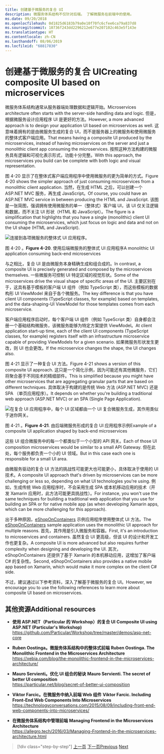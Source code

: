 ```yaml
---
title: 创建基于微服务的复合 UI
description: 微服务体系结构不仅针对后端。 了解微服务在前端中的使用。
ms.date: 09/20/2018
ms.openlocfilehash: 0d1825d6183b79a0e10f70fc6cfee6ca79a837d8
ms.sourcegitcommit: 10736f243dd2296212e677e207102c463e5f143e
ms.translationtype: HT
ms.contentlocale: zh-CN
ms.lasthandoff: 08/06/2019
ms.locfileid: "68817830"
---
```

# <a name="creating-composite-ui-based-on-microservices"></a><span data-ttu-id="2332f-104">创建基于微服务的复合 UI</span><span class="sxs-lookup"><span data-stu-id="2332f-104">Creating composite UI based on microservices</span></span>

<span data-ttu-id="2332f-105">微服务体系结构通常从服务器端处理数据和逻辑开始。</span><span class="sxs-lookup"><span data-stu-id="2332f-105">Microservices architecture often starts with the server-side handling data and logic.</span></span> <span data-ttu-id="2332f-106">但是，根据微服务设计应用程序 UI 是更好的方法。</span><span class="sxs-lookup"><span data-stu-id="2332f-106">However, a more advanced approach is to design your application UI based on microservices as well.</span></span> <span data-ttu-id="2332f-107">这意味着拥有的是由微服务生成的复合 UI，而不是服务器上的微服务和使用微服务的整体式客户端应用。</span><span class="sxs-lookup"><span data-stu-id="2332f-107">That means having a composite UI produced by the microservices, instead of having microservices on the server and just a monolithic client app consuming the microservices.</span></span> <span data-ttu-id="2332f-108">按照这种方法构建的微服务具有逻辑和可视化表示形式，功能十分完整。</span><span class="sxs-lookup"><span data-stu-id="2332f-108">With this approach, the microservices you build can be complete with both logic and visual representation.</span></span>

<span data-ttu-id="2332f-109">图 4-20 显示了在整体式客户端应用程序中使用微服务的更为简单的方式。</span><span class="sxs-lookup"><span data-stu-id="2332f-109">Figure 4-20 shows the simpler approach of just consuming microservices from a monolithic client application.</span></span> <span data-ttu-id="2332f-110">当然，在生成 HTML 之后，可以创建一个 ASP.NET MVC 服务，再生成 JavaScript。</span><span class="sxs-lookup"><span data-stu-id="2332f-110">Of course, you could have an ASP.NET MVC service in between producing the HTML and JavaScript.</span></span> <span data-ttu-id="2332f-111">该图是一张简图，强调拥有使用微服务的单一（整体式）客户端 UI，该 UI 仅关注逻辑和数据，而不关注 UI 形状（HTML 和 JavaScript）。</span><span class="sxs-lookup"><span data-stu-id="2332f-111">The figure is a simplification that highlights that you have a single (monolithic) client UI consuming the microservices, which just focus on logic and data and not on the UI shape (HTML and JavaScript).</span></span>

![连接到各项微服务的整体式 UI 应用程序。](./media/image20.png)

<span data-ttu-id="2332f-113">图 4-20  。</span><span class="sxs-lookup"><span data-stu-id="2332f-113">**Figure 4-20**.</span></span> <span data-ttu-id="2332f-114">使用后端微服务的整体式 UI 应用程序</span><span class="sxs-lookup"><span data-stu-id="2332f-114">A monolithic UI application consuming back-end microservices</span></span>

<span data-ttu-id="2332f-115">与之相比，复合 UI 是由微服务本身精确生成和组合成的。</span><span class="sxs-lookup"><span data-stu-id="2332f-115">In contrast, a composite UI is precisely generated and composed by the microservices themselves.</span></span> <span data-ttu-id="2332f-116">一些微服务可控制 UI 特定区域的视觉形状。</span><span class="sxs-lookup"><span data-stu-id="2332f-116">Some of the microservices drive the visual shape of specific areas of the UI.</span></span> <span data-ttu-id="2332f-117">主要区别在于，这具有基于模板的客户端 UI 组件（例如 TypeScript 类），而这些模板的数据构形 UI ViewModel 来自于各个微服务。</span><span class="sxs-lookup"><span data-stu-id="2332f-117">The key difference is that you have client UI components (TypeScript classes, for example) based on templates, and the data-shaping-UI ViewModel for those templates comes from each microservice.</span></span>

<span data-ttu-id="2332f-118">客户端应用程序启动时，每个客户端 UI 组件（例如 TypeScript 类）自身都会注册一个基础结构微服务，该微服务能够为特定方案提供 ViewModel。</span><span class="sxs-lookup"><span data-stu-id="2332f-118">At client application start-up time, each of the client UI components (TypeScript classes, for example) registers itself with an infrastructure microservice capable of providing ViewModels for a given scenario.</span></span> <span data-ttu-id="2332f-119">如果微服务形状发生更改，则 UI 也会更改。</span><span class="sxs-lookup"><span data-stu-id="2332f-119">If the microservice changes the shape, the UI changes also.</span></span>

<span data-ttu-id="2332f-120">图 4-21 显示了一种复合 UI 方法。</span><span class="sxs-lookup"><span data-stu-id="2332f-120">Figure 4-21 shows a version of this composite UI approach.</span></span> <span data-ttu-id="2332f-121">这只是一个简化示例，因为可能还有其他微服务，它们将聚合基于不同技术的精细部件。</span><span class="sxs-lookup"><span data-stu-id="2332f-121">This is simplified because you might have other microservices that are aggregating granular parts that are based on different techniques.</span></span> <span data-ttu-id="2332f-122">具体取决于构建的是传统 Web 方法 (ASP.NET MVC) 还是 SPA （单页应用程序）。</span><span class="sxs-lookup"><span data-stu-id="2332f-122">It depends on whether you're building a traditional web approach (ASP.NET MVC) or an SPA (Single Page Application).</span></span>

![在复合 UI 应用程序中，每个 UI 区域都由一个 UI 复合微服务生成，其作用类似于迷你网关。](./media/image21.png)

<span data-ttu-id="2332f-124">图 4-21  。</span><span class="sxs-lookup"><span data-stu-id="2332f-124">**Figure 4-21**.</span></span> <span data-ttu-id="2332f-125">由后端微服务形成的复合 UI 应用程序示例</span><span class="sxs-lookup"><span data-stu-id="2332f-125">Example of a composite UI application shaped by back-end microservices</span></span>

<span data-ttu-id="2332f-126">这些 UI 组合微服务中的每一个都类似于一个小型的 API 网关。</span><span class="sxs-lookup"><span data-stu-id="2332f-126">Each of those UI composition microservices would be similar to a small API Gateway.</span></span> <span data-ttu-id="2332f-127">但在此处，每个服务都负责一个小的 UI 领域。</span><span class="sxs-lookup"><span data-stu-id="2332f-127">But in this case each one is responsible for a small UI area.</span></span>

<span data-ttu-id="2332f-128">由微服务驱动的复合 UI 方法的挑战性可能更大也可能更小，具体取决于使用的 UI 技术。</span><span class="sxs-lookup"><span data-stu-id="2332f-128">A composite UI approach that's driven by microservices can be more challenging or less so, depending on what UI technologies you're using.</span></span> <span data-ttu-id="2332f-129">例如，生成传统 Web 应用程序时，不会采用生成 SPA 或本机移动应用的技术（开发 Xamarin 应用时，此方法可能更具挑战性）。</span><span class="sxs-lookup"><span data-stu-id="2332f-129">For instance, you won't use the same techniques for building a traditional web application that you use for building an SPA or for native mobile app (as when developing Xamarin apps, which can be more challenging for this approach).</span></span>

<span data-ttu-id="2332f-130">出于多种原因，[eShopOnContainers](https://aka.ms/MicroservicesArchitecture) 示例应用程序使用整体式 UI 方法。</span><span class="sxs-lookup"><span data-stu-id="2332f-130">The [eShopOnContainers](https://aka.ms/MicroservicesArchitecture) sample application uses the monolithic UI approach for multiple reasons.</span></span> <span data-ttu-id="2332f-131">首先，其作用是引入微服务和容器。</span><span class="sxs-lookup"><span data-stu-id="2332f-131">First, it's an introduction to microservices and containers.</span></span> <span data-ttu-id="2332f-132">虽然复合 UI 更高级，但该 UI 的设计和开发工作也更复杂。</span><span class="sxs-lookup"><span data-stu-id="2332f-132">A composite UI is more advanced but also requires further complexity when designing and developing the UI.</span></span> <span data-ttu-id="2332f-133">其次，eShopOnContainers 还提供了基于 Xamarin 的本机移动应用，这增加了客户端 C\# 的复杂性。</span><span class="sxs-lookup"><span data-stu-id="2332f-133">Second, eShopOnContainers also provides a native mobile app based on Xamarin, which would make it more complex on the client C\# side.</span></span>

<span data-ttu-id="2332f-134">不过，建议通过以下参考资料，深入了解基于微服务的复合 UI。</span><span class="sxs-lookup"><span data-stu-id="2332f-134">However, we encourage you to use the following references to learn more about composite UI based on microservices.</span></span>

## <a name="additional-resources"></a><span data-ttu-id="2332f-135">其他资源</span><span class="sxs-lookup"><span data-stu-id="2332f-135">Additional resources</span></span>

- <span data-ttu-id="2332f-136">**使用 ASP.NET（Particular 的 Workshop）的复合 UI** </span><span class="sxs-lookup"><span data-stu-id="2332f-136">**Composite UI using ASP.NET (Particular's Workshop)** </span></span>\
  <https://github.com/Particular/Workshop/tree/master/demos/asp-net-core>

- <span data-ttu-id="2332f-137">**Ruben Oostinga。微服务体系结构中的整体式前端** </span><span class="sxs-lookup"><span data-stu-id="2332f-137">**Ruben Oostinga. The Monolithic Frontend in the Microservices Architecture** </span></span>\
  <https://xebia.com/blog/the-monolithic-frontend-in-the-microservices-architecture/>

- <span data-ttu-id="2332f-138">**Mauro Servienti。优化 UI 组合的秘诀** </span><span class="sxs-lookup"><span data-stu-id="2332f-138">**Mauro Servienti. The secret of better UI composition** </span></span>\
  <https://particular.net/blog/secret-of-better-ui-composition>

- <span data-ttu-id="2332f-139">**Viktor Farcic。在微服务中纳入前端 Web 组件** </span><span class="sxs-lookup"><span data-stu-id="2332f-139">**Viktor Farcic. Including Front-End Web Components Into Microservices** </span></span>\
  <https://technologyconversations.com/2015/08/09/including-front-end-web-components-into-microservices/>

- <span data-ttu-id="2332f-140">**在微服务体系结构中管理前端** </span><span class="sxs-lookup"><span data-stu-id="2332f-140">**Managing Frontend in the Microservices Architecture** </span></span>\
  <https://allegro.tech/2016/03/Managing-Frontend-in-the-microservices-architecture.html>

>[!div class="step-by-step"]
><span data-ttu-id="2332f-141">[上一页](microservices-addressability-service-registry.md)
>[下一页](resilient-high-availability-microservices.md)</span><span class="sxs-lookup"><span data-stu-id="2332f-141">[Previous](microservices-addressability-service-registry.md)
[Next](resilient-high-availability-microservices.md)</span></span>
